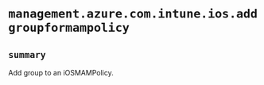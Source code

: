 # `management.azure.com.intune.ios.addgroupformampolicy`

## `summary`
Add group to an iOSMAMPolicy.


